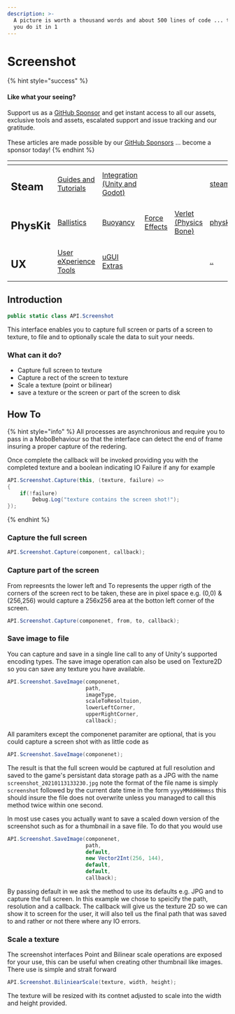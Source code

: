 ```yaml
---
description: >-
  A picture is worth a thousand words and about 500 lines of code ... this lets
  you do it in 1
---
```


# Screenshot

{% hint style="success" %}
#### Like what your seeing?

Support us as a [GitHub Sponsor](../../../become-a-sponsor/) and get instant access to all our assets, exclusive tools and assets, escalated support and issue tracking and our gratitude.\
\
These articles are made possible by our [GitHub Sponsors](../../../become-a-sponsor/) ... become a sponsor today!
{% endhint %}

<table data-view="cards"><thead><tr><th></th><th></th><th></th><th></th><th></th><th data-hidden data-card-target data-type="content-ref"></th><th data-hidden data-card-cover data-type="files"></th></tr></thead><tbody><tr><td><h2>Steam</h2></td><td><a href="../../../company/steam/">Guides and Tutorials</a></td><td><a href="../../steamworks/">Integration (Unity and Godot)</a></td><td></td><td></td><td><a href="../../../company/steam/">steam</a></td><td><a href="../../../.gitbook/assets/Steamworks Card.png">Steamworks Card.png</a></td></tr><tr><td><h2>PhysKit</h2></td><td><a href="../../physkit/sample-scenes/fantasy-style-ballistic-simulation.md">Ballistics</a></td><td><a href="../../physkit/sample-scenes/1-buoyancy-example.md">Buoyancy</a></td><td><a href="../../physkit/sample-scenes/1-force-effect-fields.md">Force Effects</a></td><td><a href="../../physkit/sample-scenes/2-verlet-spring-skinned-mesh.md">Verlet (Physics Bone)</a></td><td><a href="../../physkit/">physkit</a></td><td><a href="../../../.gitbook/assets/PhysKit Card.png">PhysKit Card.png</a></td></tr><tr><td><h2>UX</h2></td><td><a href="../learning/core-concepts/">User eXperience Tools</a></td><td><a href="../learning/ugui-extras/">uGUI Extras</a></td><td></td><td></td><td><a href="../">..</a></td><td><a href="../../../.gitbook/assets/Splash Screen (1).png">Splash Screen (1).png</a></td></tr></tbody></table>

## Introduction

```csharp
public static class API.Screenshot
```

This interface enables you to capture full screen or parts of a screen to texture, to file and to optionally scale the data to suit your needs.

### What can it do?

* Capture full screen to texture
* Capture a rect of the screen to texture
* Scale a texture (point or bilinear)
* save a texture or the screen or part of the screen to disk

## How To

{% hint style="info" %}
All processes are asynchronious and require you to pass in a MoboBehaviour so that the interface can detect the end of frame insuring a proper capture of the redering.



Once complete the callback will be invoked providing you with the completed texture and a boolean indicating IO Failure if any for example



```csharp
API.Screenshot.Capture(this, (texture, failure) => 
{
    if(!failure)
        Debug.Log("texture contains the screen shot!");
});
```
{% endhint %}

### Capture the full screen

```csharp
API.Screenshot.Capture(component, callback);
```

### Capture part of the screen

From repreesnts the lower left and To represents the upper rigth of the corners of the screen rect to be taken, these are in pixel space e.g. (0,0) & (256,256) would capture a 256x256 area at the botton left corner of the screen.

```csharp
API.Screenshot.Capture(componenet, from, to, callback);
```

### Save image to file

You can capture and save in a single line call to any of Unity's supported encoding types. The save image operation can also be used on Texture2D so you can save any texture you have available.

```csharp
API.Screenshot.SaveImage(componenet,
                         path,
                         imageType,
                         scaleToResoltuion,
                         lowerLeftCorner,
                         upperRightCorner,
                         callback);
```

All paramiters except the componenet paramiter are optional, that is you could capture a screen shot with as little code as

```csharp
API.Screenshot.SaveImage(componenet);
```

The result is that the full screen would be captured at full resolution and saved to the game's persistant data storage path as a JPG with the name `screenshot_20210113133230.jpg` note the format of the file name is simply `screenshot` followed by the current date time in the form `yyyyMMddHHmmss` this should insure the file does not overwrite unless you managed to call this method twice within one second.

In most use cases you actually want to save a scaled down version of the screenshot such as for a thumbnail in a save file. To do that you would use

```csharp
API.Screenshot.SaveImage(componenet,
                         path,
                         default,
                         new Vector2Int(256, 144),
                         default,
                         default,
                         callback);
```

By passing default in we ask the method to use its defaults e.g. JPG and to capture the full screen. In this example we chose to speicify the path, resolution and a callback. The callback will give us the texture 2D so we can show it to screen for the user, it will also tell us the final path that was saved to and rather or not there where any IO errors.

### Scale a texture

The screenshot interfaces Point and Bilinear scale operations are exposed for your use, this can be useful when creating other thumbnail like images. There use is simple and strait forward

```csharp
API.Screenshot.BiliniearScale(texture, width, height);
```

The texture will be resized with its contnet adjusted to scale into the width and height provided.
